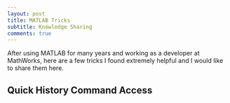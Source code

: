 ```yaml
---
layout: post
title: MATLAB Tricks
subtitle: Knowledge Sharing
comments: true
---
```

After using MATLAB for many years and working as a developer at MathWorks, 
here are a few tricks I found extremely helpful and I would like to share them here.
## Quick History Command Access

